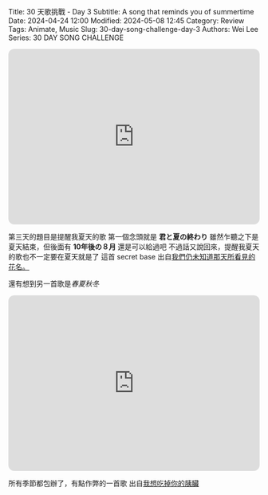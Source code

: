 Title: 30 天歌挑戰 - Day 3
Subtitle: A song that reminds you of summertime
Date: 2024-04-24 12:00
Modified: 2024-05-08 12:45
Category: Review
Tags: Animate, Music
Slug: 30-day-song-challenge-day-3
Authors: Wei Lee
Series: 30 DAY SONG CHALLENGE

<iframe style="border-radius:12px" src="https://open.spotify.com/embed/track/4rPmTBTX1wobDkGYXKvcGR?utm_source=generator" width="100%" height="352" frameBorder="0" allowfullscreen="" allow="autoplay; clipboard-write; encrypted-media; fullscreen; picture-in-picture" loading="lazy"></iframe>

<!--more-->

第三天的題目是提醒我夏天的歌
第一個念頭就是 **君と夏の終わり**
雖然乍聽之下是夏天結束，但後面有 **10年後の８月**
還是可以給過吧
不過話又說回來，提醒我夏天的歌也不一定要在夏天就是了
這首 secret base 出自[我們仍未知道那天所看見的花名。](https://ani.gamer.com.tw/animeVideo.php?sn=3873)

還有想到另一首歌是*春夏秋冬*

<iframe style="border-radius:12px" src="https://open.spotify.com/embed/track/3vbn8zZr3ibMifje7ZJdGM?utm_source=generator" width="100%" height="352" frameBorder="0" allowfullscreen="" allow="autoplay; clipboard-write; encrypted-media; fullscreen; picture-in-picture" loading="lazy"></iframe>

所有季節都包辦了，有點作弊的一首歌
出自[我想吃掉你的胰臟](https://tv.apple.com/tw/movie/%E5%8B%95%E7%95%AB%E9%9B%BB%E5%BD%B1%E7%89%88-%E6%88%91%E6%83%B3%E5%90%83%E6%8E%89%E4%BD%A0%E7%9A%84%E8%83%B0%E8%87%9F/umc.cmc.1uq7kqd6ey41g6fc9gcbf6gln)
